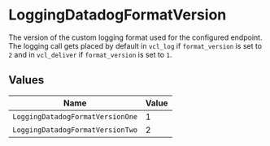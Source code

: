 # LoggingDatadogFormatVersion

The version of the custom logging format used for the configured endpoint. The logging call gets placed by default in `vcl_log` if `format_version` is set to `2` and in `vcl_deliver` if `format_version` is set to `1`.



## Values

| Name                             | Value                            |
| -------------------------------- | -------------------------------- |
| `LoggingDatadogFormatVersionOne` | 1                                |
| `LoggingDatadogFormatVersionTwo` | 2                                |